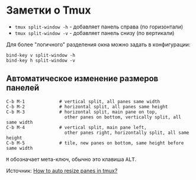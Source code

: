 # Заметки о Tmux

- `tmux split-window -h` - добавляет панель справа (по горизонтали)
- `tmux split-window -v` - добавляет панель снизу (по вертикали)

Для более "логичного" разделения окна можно задать в конфигурации:

```
bind-key v split-window -h
bind-key h split-window -v
```

## Автоматическое изменение размеров панелей

    C-b M-1             # vertical split, all panes same width
    C-b M-2             # horizontal split, all panes same height
    C-b M-3             # horizontal split, main pane on top,
                          other panes on bottom, vertically split, all same width
    C-b M-4             # vertical split, main pane left,
                          other panes right, horizontally split, all same height
    C-b M-5             # tile, new panes on bottom, same height before same width

`M` обозначает мета-ключ, обычно это клавиша <kbd>ALT</kbd>.

Источник: [How to auto resize panes in tmux?](https://superuser.com/questions/456775/how-to-auto-resize-panes-in-tmux)
